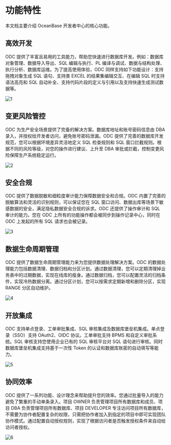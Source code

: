 # 功能特性

本文档主要介绍 OceanBase 开发者中心的核心功能。

## 高效开发

ODC 提供了丰富且易用的工具能力，帮助您快速进行数据库开发。例如：数据库对象管理、数据导入导出、SQL 编辑与执行、PL 编译与调试、数据与结构处理、执行分析、数据库运维。为了提高使用体验，ODC 同样支持如下功能设计：支持拖拽对象生成 SQL 语句、支持类 EXCEL 的结果集编辑交互、在编辑 SQL 时支持语法高亮和 SQL 自动补全、支持代码片段的定义与引用以及支持快速生成测试数据等。

![1](https://obbusiness-private.oss-cn-shanghai.aliyuncs.com/doc/img/odc/422/200.odc-overview/200.odc-overview/200.features/1.png)

## 变更风险管控

ODC 为生产安全场景提供了完备的解决方案。数据库地址和账号密码信息由 DBA 录入，并授权给开发者访问，避免账号密码泄漏。ODC 提供了完善的数据库开发规范，您可以根据环境差异灵活地定义 SQL 检查规则和 SQL 窗口拦截规则。根据不同的风险等级，对您的操作进行建议、上升至 DBA 审批或拦截，控制变更风险保障生产系统稳定运行。

![2](https://obbusiness-private.oss-cn-shanghai.aliyuncs.com/doc/img/odc/422/200.odc-overview/200.odc-overview/200.features/2.png)

## 安全合规

ODC 提供了数据脱敏和细粒度审计能力保障数据安全和合规。ODC 内置了完善的脱敏算法和灵活的识别规则，可以保证您在 SQL 窗口访问、数据出库等场景下敏感数据的安全，满足隐私数据安全合规的诉求。ODC 还提供了操作审计和 SQL 审计的能力。您在 ODC 上所有的功能操作都会被同步到操作记录中心，同时在 ODC 上发起的所有 SQL 请求也会被记录。

![3](https://obbusiness-private.oss-cn-shanghai.aliyuncs.com/doc/img/odc/422/200.odc-overview/200.odc-overview/200.features/3.png)

## 数据生命周期管理

ODC 提供了数据生命周期管理能力来为您提供数据处理解决方案。ODC 的数据处理能力包括数据清理、数据归档和分区计划。通过数据清理，您可以定期清理掉业务表中的过期数据，实现在线库的瘦身。通过数据归档，您可以配置灵活的归档条件，实现冷热数据分离。通过分区计划，您可以按需求定期新增和删除分区，实现 RANGE 分区自动维护。

![4](https://obbusiness-private.oss-cn-shanghai.aliyuncs.com/doc/img/odc/422/200.odc-overview/200.odc-overview/200.features/4.png)

## 开放集成

ODC 支持单点登录、工单审批集成、SQL 审核集成及数据库堡垒机集成。单点登录（SSO）支持 OAuth2、OIDC 协议。工单审批支持 BPMS 和自定义审批系统。SQL 审核支持您使用企业已有的 SQL 审核平台对 SQL 语句进行审核。同时数据库堡垒机集成支持基于一次性 Token 的认证和数据库账密的自动填写等能力。

![5](https://obbusiness-private.oss-cn-shanghai.aliyuncs.com/doc/img/odc/422/200.odc-overview/200.odc-overview/200.features/5.png)

## 协同效率

ODC 提供了一系列功能、设计理念来帮助提升您的效率。您通过批量导入的能力避免了繁重的手动单条录入。项目 OWNER 负责管理项目所有数据库和成员、项目 DBA 负责管理项目所有数据库、项目 DEVELOPER 专注访问项目所有数据库，不需要为协作者配置复杂的权限，只需把协作者加入到指定的项目中即可实现团队协作模式。通过配置自动授权规则，实现了根据访问者是否触发授权条件来自动给访问者授权。

![6](https://obbusiness-private.oss-cn-shanghai.aliyuncs.com/doc/img/odc/422/200.odc-overview/200.odc-overview/200.features/6.png)